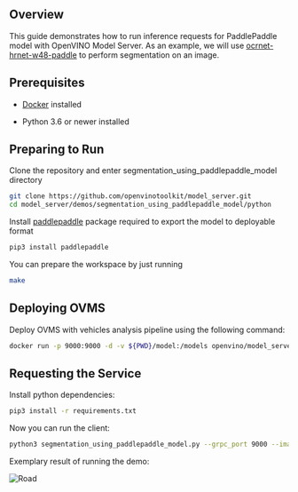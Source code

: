 ## Overview

This guide demonstrates how to run inference requests for PaddlePaddle model with OpenVINO Model Server.
As an example, we will use [ocrnet-hrnet-w48-paddle](https://github.com/openvinotoolkit/open_model_zoo/tree/master/models/public/ocrnet-hrnet-w48-paddle) to perform segmentation on an image.

## Prerequisites

- [Docker](https://docs.docker.com/engine/install/) installed

- Python 3.6 or newer installed

## Preparing to Run

Clone the repository and enter segmentation_using_paddlepaddle_model directory

```bash
git clone https://github.com/openvinotoolkit/model_server.git
cd model_server/demos/segmentation_using_paddlepaddle_model/python
```

Install [paddlepaddle](https://pypi.org/project/paddlepaddle/) package required to export the model to deployable format
```bash
pip3 install paddlepaddle
```

You can prepare the workspace by just running

```bash
make
```

## Deploying OVMS

Deploy OVMS with vehicles analysis pipeline using the following command:

```bash
docker run -p 9000:9000 -d -v ${PWD}/model:/models openvino/model_server --port 9000 --model_path /models --model_name ocrnet
```
## Requesting the Service

Install python dependencies:
```bash
pip3 install -r requirements.txt
``` 

Now you can run the client:
```bash
python3 segmentation_using_paddlepaddle_model.py --grpc_port 9000 --image_input_path ../../common/static/images/cars/road1.jpg --image_output_path ./road2.jpg
```
Exemplary result of running the demo:

![Road](road2.jpg)